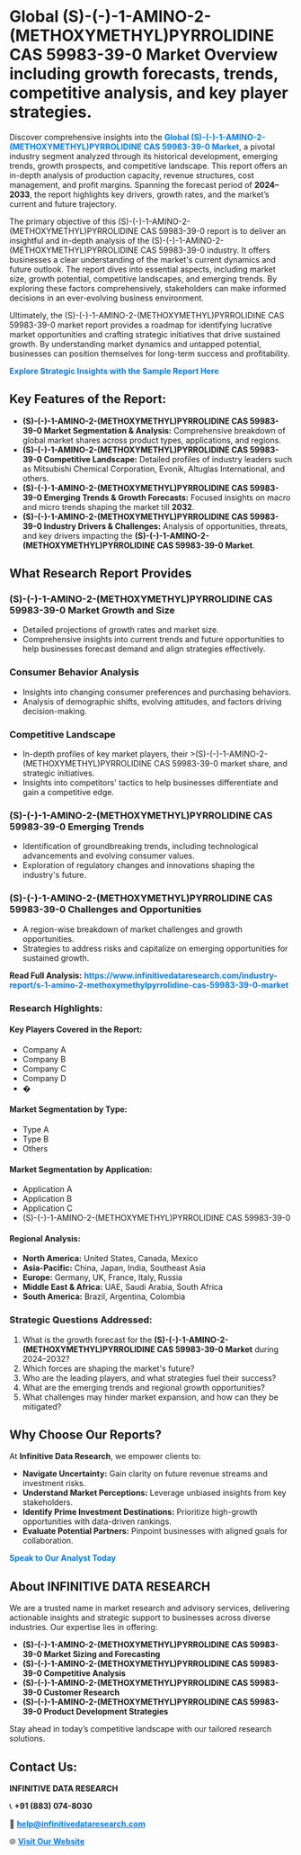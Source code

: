 <h1>Global (S)-(-)-1-AMINO-2-(METHOXYMETHYL)PYRROLIDINE CAS 59983-39-0 Market Overview including growth forecasts, trends, competitive analysis, and key player strategies.</h1>
<p>
Discover comprehensive insights into the 
<a href="https://www.infinitivedataresearch.com/industry-report/s-1-amino-2-methoxymethylpyrrolidine-cas-59983-39-0-market" rel="dofollow" style="color: #007BFF; text-decoration: none;"><strong>Global (S)-(-)-1-AMINO-2-(METHOXYMETHYL)PYRROLIDINE CAS 59983-39-0 Market</strong></a>, a pivotal industry segment analyzed through its historical development, emerging trends, growth prospects, and competitive landscape. This report offers an in-depth analysis of production capacity, revenue structures, cost management, and profit margins. Spanning the forecast period of <strong>2024–2033</strong>, the report highlights key drivers, growth rates, and the market’s current and future trajectory.
</p>
<p>
The primary objective of this (S)-(-)-1-AMINO-2-(METHOXYMETHYL)PYRROLIDINE CAS 59983-39-0 report is to deliver an insightful and in-depth analysis of the (S)-(-)-1-AMINO-2-(METHOXYMETHYL)PYRROLIDINE CAS 59983-39-0 industry. It offers businesses a clear understanding of the market's current dynamics and future outlook. The report dives into essential aspects, including market size, growth potential, competitive landscapes, and emerging trends. By exploring these factors comprehensively, stakeholders can make informed decisions in an ever-evolving business environment.
</p>
<p>
Ultimately, the (S)-(-)-1-AMINO-2-(METHOXYMETHYL)PYRROLIDINE CAS 59983-39-0 market report provides a roadmap for identifying lucrative market opportunities and crafting strategic initiatives that drive sustained growth. By understanding market dynamics and untapped potential, businesses can position themselves for long-term success and profitability.
</p>
<p>
<a href="https://www.infinitivedataresearch.com/request-sample/reportId=107726" style="color: #007BFF; text-decoration: none;"><strong>Explore Strategic Insights with the Sample Report Here</strong></a>
</p>

<h2>Key Features of the Report:</h2>
<ul>
<li><strong>(S)-(-)-1-AMINO-2-(METHOXYMETHYL)PYRROLIDINE CAS 59983-39-0 Market Segmentation & Analysis:</strong> Comprehensive breakdown of global market shares across product types, applications, and regions.</li>
<li><strong>(S)-(-)-1-AMINO-2-(METHOXYMETHYL)PYRROLIDINE CAS 59983-39-0 Competitive Landscape:</strong> Detailed profiles of industry leaders such as Mitsubishi Chemical Corporation, Evonik, Altuglas International, and others.</li>
<li><strong>(S)-(-)-1-AMINO-2-(METHOXYMETHYL)PYRROLIDINE CAS 59983-39-0 Emerging Trends & Growth Forecasts:</strong> Focused insights on macro and micro trends shaping the market till <strong>2032</strong>.</li>
<li><strong>(S)-(-)-1-AMINO-2-(METHOXYMETHYL)PYRROLIDINE CAS 59983-39-0 Industry Drivers & Challenges:</strong> Analysis of opportunities, threats, and key drivers impacting the <strong>(S)-(-)-1-AMINO-2-(METHOXYMETHYL)PYRROLIDINE CAS 59983-39-0 Market</strong>.</li>
</ul>

<h2>What Research Report Provides</h2>
<h3>(S)-(-)-1-AMINO-2-(METHOXYMETHYL)PYRROLIDINE CAS 59983-39-0 Market Growth and Size</h3>
<ul>
<li>Detailed projections of growth rates and market size.</li>
<li>Comprehensive insights into current trends and future opportunities to help businesses forecast demand and align strategies effectively.</li>
</ul>

<h3>Consumer Behavior Analysis</h3>
<ul>
<li>Insights into changing consumer preferences and purchasing behaviors.</li>
<li>Analysis of demographic shifts, evolving attitudes, and factors driving decision-making.</li>
</ul>

<h3>Competitive Landscape</h3>
<ul>
<li>In-depth profiles of key market players, their >(S)-(-)-1-AMINO-2-(METHOXYMETHYL)PYRROLIDINE CAS 59983-39-0 market share, and strategic initiatives.</li>
<li>Insights into competitors' tactics to help businesses differentiate and gain a competitive edge.</li>
</ul>

<h3>(S)-(-)-1-AMINO-2-(METHOXYMETHYL)PYRROLIDINE CAS 59983-39-0 Emerging Trends</h3>
<ul>
<li>Identification of groundbreaking trends, including technological advancements and evolving consumer values.</li>
<li>Exploration of regulatory changes and innovations shaping the industry's future.</li>
</ul>

<h3>(S)-(-)-1-AMINO-2-(METHOXYMETHYL)PYRROLIDINE CAS 59983-39-0 Challenges and Opportunities</h3>
<ul>
<li>A region-wise breakdown of market challenges and growth opportunities.</li>
<li>Strategies to address risks and capitalize on emerging opportunities for sustained growth.</li>
</ul>
<p><strong>Read Full Analysis:</strong> <a href="https://www.infinitivedataresearch.com/industry-report/s-1-amino-2-methoxymethylpyrrolidine-cas-59983-39-0-market" rel="dofollow" style="color: #007BFF; text-decoration: none;"><strong>https://www.infinitivedataresearch.com/industry-report/s-1-amino-2-methoxymethylpyrrolidine-cas-59983-39-0-market</strong></a></p>
<h3>Research Highlights:</h3>
<h4>Key Players Covered in the Report:</h4>
<ul><li>Company A</li><li>Company B</li><li>Company C</li><li>Company D</li><li>�</li></ul>
<h4>Market Segmentation by Type:</h4>
<ul><li>Type A</li><li>Type B</li><li>Others</li></ul>
<h4>Market Segmentation by Application:</h4>
<ul><li>Application A</li><li>Application B</li><li>Application C</li><li>(S)-(-)-1-AMINO-2-(METHOXYMETHYL)PYRROLIDINE CAS 59983-39-0</li></ul>

<h4>Regional Analysis:</h4>
<ul>
<li><strong>North America:</strong> United States, Canada, Mexico</li>
<li><strong>Asia-Pacific:</strong> China, Japan, India, Southeast Asia</li>
<li><strong>Europe:</strong> Germany, UK, France, Italy, Russia</li>
<li><strong>Middle East & Africa:</strong> UAE, Saudi Arabia, South Africa</li>
<li><strong>South America:</strong> Brazil, Argentina, Colombia</li>
</ul>

<h3>Strategic Questions Addressed:</h3>
<ol>
<li>What is the growth forecast for the <strong>(S)-(-)-1-AMINO-2-(METHOXYMETHYL)PYRROLIDINE CAS 59983-39-0 Market</strong> during 2024–2032?</li>
<li>Which forces are shaping the market's future?</li>
<li>Who are the leading players, and what strategies fuel their success?</li>
<li>What are the emerging trends and regional growth opportunities?</li>
<li>What challenges may hinder market expansion, and how can they be mitigated?</li>
</ol>

<h2>Why Choose Our Reports?</h2>
<p>At <strong>Infinitive Data Research</strong>, we empower clients to:</p>
<ul>
<li><strong>Navigate Uncertainty:</strong> Gain clarity on future revenue streams and investment risks.</li>
<li><strong>Understand Market Perceptions:</strong> Leverage unbiased insights from key stakeholders.</li>
<li><strong>Identify Prime Investment Destinations:</strong> Prioritize high-growth opportunities with data-driven rankings.</li>
<li><strong>Evaluate Potential Partners:</strong> Pinpoint businesses with aligned goals for collaboration.</li>
</ul>
<p><a href="https://www.infinitivedataresearch.com/industry-report/s-1-amino-2-methoxymethylpyrrolidine-cas-59983-39-0-market" rel="dofollow" style="color: #007BFF; text-decoration: none;"><strong>Speak to Our Analyst Today</strong></a></p>

<h2>About INFINITIVE DATA RESEARCH</h2>
<p>We are a trusted name in market research and advisory services, delivering actionable insights and strategic support to businesses across diverse industries. Our expertise lies in offering:</p>
<ul>
<li><strong>(S)-(-)-1-AMINO-2-(METHOXYMETHYL)PYRROLIDINE CAS 59983-39-0 Market Sizing and Forecasting</strong></li>
<li><strong>(S)-(-)-1-AMINO-2-(METHOXYMETHYL)PYRROLIDINE CAS 59983-39-0 Competitive Analysis</strong></li>
<li><strong>(S)-(-)-1-AMINO-2-(METHOXYMETHYL)PYRROLIDINE CAS 59983-39-0 Customer Research</strong></li>
<li><strong>(S)-(-)-1-AMINO-2-(METHOXYMETHYL)PYRROLIDINE CAS 59983-39-0 Product Development Strategies</strong></li>
</ul>
<p>Stay ahead in today’s competitive landscape with our tailored research solutions.</p>

<h2>Contact Us:</h2>
<p><strong>INFINITIVE DATA RESEARCH</strong></p>
<p>📞 <strong>+91 (883) 074-8030</strong></p>
<p>📧 <strong><a href="mailto:help@infinitivedataresearch.com" style="color: #007BFF;">help@infinitivedataresearch.com</a></strong></p>
<p>🌐 <strong><a href="https://www.infinitivedataresearch.com" rel="dofollow" style="color: #007BFF;">Visit Our Website</a></strong></p>